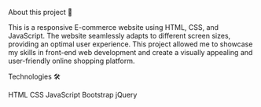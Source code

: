About this project 🚀

This is a responsive E-commerce website using HTML, CSS, and JavaScript. The website seamlessly adapts to different screen sizes, providing an optimal user experience. This project allowed me to showcase my skills in front-end web development and create a visually appealing and user-friendly online shopping platform.

Technologies 🛠️

HTML
CSS
JavaScript
Bootstrap
jQuery
